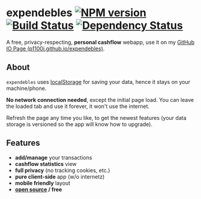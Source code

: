 # expendebles [![NPM version][npm-image]][npm-url] [![Build Status][travis-image]][travis-url] [![Dependency Status][daviddm-image]][daviddm-url]

A free, privacy-respecting, <b>personal cashflow</b> webapp, use it on my [GitHub IO Page (p1100i.github.io/expendebles)][github-io].

## About
`expendebles` uses [localStorage][mozilla-localStorage] for saving your data, hence it stays on your machine/phone.

**No network connection needed**, except the initial page load. You can leave the loaded tab and use it forever, it won't use the internet.

Refresh the page any time you like, to get the newest features (your data storage is versioned so the app will know how to upgrade).

## Features
- <b>add/manage</b> your transactions
- <b>cashflow statistics</b> view
- <b>full privacy</b> (no tracking cookies, etc.)
- <b>pure client-side</b> app (w/o internetz)
- <b>mobile friendly</b> layout
- <b><a href="https://github.com/p1100i/expendebles">open source</a> / free</b>

[github-io]: https://p1100i.github.io/expendebles
[mozilla-localStorage]: https://developer.mozilla.org/en/docs/Web/API/Window/localStorage
[npm-image]: https://badge.fury.io/js/expendebles.svg
[npm-url]: https://npmjs.org/package/expendebles
[travis-image]: https://travis-ci.org/p1100i/expendebles.svg?branch=master
[travis-url]: https://travis-ci.org/p1100i/expendebles
[daviddm-image]: https://david-dm.org/p1100i/expendebles.svg?theme=shields.io
[daviddm-url]: https://david-dm.org/p1100i/expendebles
